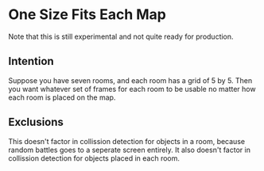 # One Size Fits Each Map
Note that this is still experimental and not quite ready for production.

## Intention
Suppose you have seven rooms, and each room has a grid of 5 by 5. Then you want whatever set of frames for each room to be usable no matter how each room is placed on the map.

## Exclusions
This doesn't factor in collission detection for objects in a room, because random battles goes to a seperate screen entirely. It also doesn't factor in collission detection for objects placed in each room.
